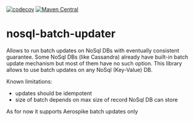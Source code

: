 [![codecov](https://codecov.io/gh/Playtika/nosql-batch-updater/branch/master/graph/badge.svg)](https://codecov.io/gh/Playtika/nosql-batch-updater)
[![Maven Central](https://maven-badges.herokuapp.com/maven-central/com.playtika.nosql/batch-updater-parent/badge.svg)](https://maven-badges.herokuapp.com/maven-central/com.playtika.nosql/batch-updater-parent)
# nosql-batch-updater
Allows to run batch updates on NoSql DBs with eventually consistent guarantee. 
Some NoSql DBs (like Cassandra) already have built-in batch update mechanism but most of them have no such option. 
This library allows to use batch updates on any NoSql (Key-Value) DB.

Known limitations:
- updates should be idempotent
- size of batch depends on max size of record NoSql DB can store

As for now it supports Aerospike batch updates only
